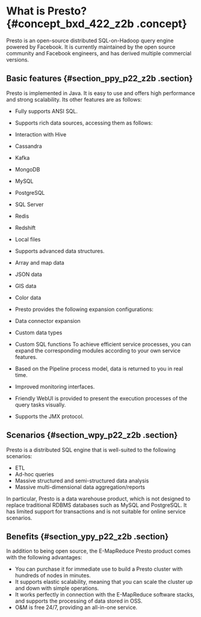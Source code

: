 # What is Presto? {#concept_bxd_422_z2b .concept}

Presto is an open-source distributed SQL-on-Hadoop query engine powered by Facebook. It is currently maintained by the open source community and Facebook engineers, and has derived multiple commercial versions.

## Basic features {#section_ppy_p22_z2b .section}

Presto is implemented in Java. It is easy to use and offers high performance and strong scalability. Its other features are as follows:

-   Fully supports ANSI SQL.
-   Supports rich data sources, accessing them as follows:

-   Interaction with Hive
-   Cassandra
-   Kafka
-   MongoDB
-   MySQL
-   PostgreSQL
-   SQL Server
-   Redis
-   Redshift
-   Local files
-   Supports advanced data structures.

-   Array and map data
-   JSON data
-   GIS data
-   Color data
-   Presto provides the following expansion configurations:

-   Data connector expansion
-   Custom data types
-   Custom SQL functions
    To achieve efficient service processes, you can expand the corresponding modules according to your own service features.

-   Based on the Pipeline process model, data is returned to you in real time.

-   Improved monitoring interfaces.

-   Friendly WebUI is provided to present the execution processes of the query tasks visually.
-   Supports the JMX protocol.

## Scenarios {#section_wpy_p22_z2b .section}

Presto is a distributed SQL engine that is well-suited to the following scenarios:

-   ETL
-   Ad-hoc queries
-   Massive structured and semi-structured data analysis
-   Massive multi-dimensional data aggregation/reports

In particular, Presto is a data warehouse product, which is not designed to replace traditional RDBMS databases such as MySQL and PostgreSQL. It has limited support for transactions and is not suitable for online service scenarios.

## Benefits {#section_ypy_p22_z2b .section}

In addition to being open source, the E-MapReduce Presto product comes with the following advantages:

-   You can purchase it for immediate use to build a Presto cluster with hundreds of nodes in minutes.
-   It supports elastic scalability, meaning that you can scale the cluster up and down with simple operations.
-   It works perfectly in connection with the E-MapReduce software stacks, and supports the processing of data stored in OSS.
-   O&M is free 24/7, providing an all-in-one service.

